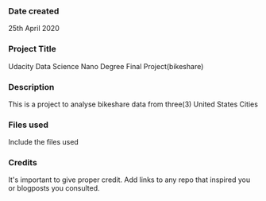 ### Date created
25th April 2020

### Project Title
Udacity Data Science Nano Degree Final Project(bikeshare)

### Description
This is a project to analyse bikeshare data from three(3) United States Cities

### Files used
Include the files used

### Credits
It's important to give proper credit. Add links to any repo that inspired you or blogposts you consulted.

